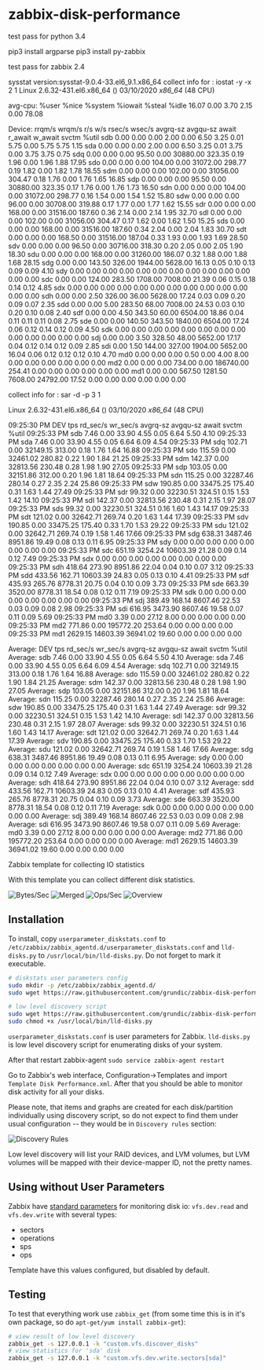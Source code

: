 zabbix-disk-performance
=======================
test pass for python 3.4

pip3 install argparse 
pip3 install py-zabbix

test pass for zabbix 2.4

sysstat version:sysstat-9.0.4-33.el6_9.1.x86_64 
collect info for : iostat -y -x 2 1 
Linux 2.6.32-431.el6.x86_64 ()  03/10/2020      _x86_64_        (48 CPU)

avg-cpu:  %user   %nice %system %iowait  %steal   %idle
          16.07    0.00    3.70    2.15    0.00   78.08

Device:         rrqm/s   wrqm/s     r/s     w/s   rsec/s   wsec/s avgrq-sz avgqu-sz   await r_await w_await  svctm  %util
sdb               0.00     0.00    0.00    2.00     0.00     6.50     3.25     0.01    5.75    0.00    5.75   5.75   1.15
sda               0.00     0.00    0.00    2.00     0.00     6.50     3.25     0.01    3.75    0.00    3.75   3.75   0.75
sdq               0.00     0.00    0.00   95.50     0.00 30880.00   323.35     0.19    1.96    0.00    1.96   1.88  17.95
sdo               0.00     0.00    0.00  104.00     0.00 31072.00   298.77     0.19    1.82    0.00    1.82   1.78  18.55
sdm               0.00     0.00    0.00  102.00     0.00 31056.00   304.47     0.18    1.76    0.00    1.76   1.65  16.85
sdp               0.00     0.00    0.00   95.50     0.00 30880.00   323.35     0.17    1.76    0.00    1.76   1.73  16.50
sdn               0.00     0.00    0.00  104.00     0.00 31072.00   298.77     0.16    1.54    0.00    1.54   1.52  15.80
sdw               0.00     0.00    0.00   96.00     0.00 30708.00   319.88     0.17    1.77    0.00    1.77   1.62  15.55
sdr               0.00     0.00    0.00  168.00     0.00 31516.00   187.60     0.36    2.14    0.00    2.14   1.95  32.70
sdl               0.00     0.00    0.00  102.00     0.00 31056.00   304.47     0.17    1.62    0.00    1.62   1.50  15.25
sds               0.00     0.00    0.00  168.00     0.00 31516.00   187.60     0.34    2.04    0.00    2.04   1.83  30.70
sdt               0.00     0.00    0.00  168.50     0.00 31516.00   187.04     0.33    1.93    0.00    1.93   1.69  28.50
sdv               0.00     0.00    0.00   96.50     0.00 30716.00   318.30     0.20    2.05    0.00    2.05   1.90  18.30
sdu               0.00     0.00    0.00  168.00     0.00 31260.00   186.07     0.32    1.88    0.00    1.88   1.68  28.15
sdg               0.00     0.00  143.50  326.00  1944.00  5628.00    16.13     0.05    0.10    0.13    0.09   0.09   4.10
sdy               0.00     0.00    0.00    0.00     0.00     0.00     0.00     0.00    0.00    0.00    0.00   0.00   0.00
sdc               0.00     0.00  124.00  283.50  1708.00  7008.00    21.39     0.06    0.15    0.18    0.14   0.12   4.85
sdx               0.00     0.00    0.00    0.00     0.00     0.00     0.00     0.00    0.00    0.00    0.00   0.00   0.00
sdh               0.00     0.00    2.50  326.00    36.00  5628.00    17.24     0.03    0.09    0.20    0.09   0.07   2.35
sdd               0.00     0.00    5.00  283.50    68.00  7008.00    24.53     0.03    0.10    0.20    0.10   0.08   2.40
sdf               0.00     0.00    4.50  343.50    60.00  6504.00    18.86     0.04    0.11    0.11    0.11   0.08   2.75
sde               0.00     0.00  140.50  343.50  1840.00  6504.00    17.24     0.06    0.12    0.14    0.12   0.09   4.50
sdk               0.00     0.00    0.00    0.00     0.00     0.00     0.00     0.00    0.00    0.00    0.00   0.00   0.00
sdj               0.00     0.00    3.50  328.50    48.00  5652.00    17.17     0.04    0.12    0.14    0.12   0.09   2.85
sdi               0.00     1.50  144.00  327.00  1904.00  5652.00    16.04     0.06    0.12    0.12    0.12   0.10   4.70
md0               0.00     0.00    0.00    0.50     0.00     4.00     8.00     0.00    0.00    0.00    0.00   0.00   0.00
md2               0.00     0.00    0.00  734.00     0.00 186740.00   254.41     0.00    0.00    0.00    0.00   0.00   0.00
md1               0.00     0.00  567.50 1281.50  7608.00 24792.00    17.52     0.00    0.00    0.00    0.00   0.00   0.00

collect info for : sar -d -p 3 1 

Linux 2.6.32-431.el6.x86_64 ()  03/10/2020      _x86_64_        (48 CPU)

09:25:30 PM       DEV       tps  rd_sec/s  wr_sec/s  avgrq-sz  avgqu-sz     await     svctm     %util
09:25:33 PM       sdb      7.46      0.00     33.90      4.55      0.05      6.64      5.50      4.10
09:25:33 PM       sda      7.46      0.00     33.90      4.55      0.05      6.64      6.09      4.54
09:25:33 PM       sdq    102.71      0.00  32149.15    313.00      0.18      1.76      1.64     16.88
09:25:33 PM       sdo    115.59      0.00  32461.02    280.82      0.22      1.90      1.84     21.25
09:25:33 PM       sdm    142.37      0.00  32813.56    230.48      0.28      1.98      1.90     27.05
09:25:33 PM       sdp    103.05      0.00  32151.86    312.00      0.20      1.96      1.81     18.64
09:25:33 PM       sdn    115.25      0.00  32287.46    280.14      0.27      2.35      2.24     25.86
09:25:33 PM       sdw    190.85      0.00  33475.25    175.40      0.31      1.63      1.44     27.49
09:25:33 PM       sdr     99.32      0.00  32230.51    324.51      0.15      1.53      1.42     14.10
09:25:33 PM       sdl    142.37      0.00  32813.56    230.48      0.31      2.15      1.97     28.07
09:25:33 PM       sds     99.32      0.00  32230.51    324.51      0.16      1.60      1.43     14.17
09:25:33 PM       sdt    121.02      0.00  32642.71    269.74      0.20      1.63      1.44     17.39
09:25:33 PM       sdv    190.85      0.00  33475.25    175.40      0.33      1.70      1.53     29.22
09:25:33 PM       sdu    121.02      0.00  32642.71    269.74      0.19      1.58      1.46     17.66
09:25:33 PM       sdg    638.31   3487.46   8951.86     19.49      0.08      0.13      0.11      6.95
09:25:33 PM       sdy      0.00      0.00      0.00      0.00      0.00      0.00      0.00      0.00
09:25:33 PM       sdc    651.19   3254.24  10603.39     21.28      0.09      0.14      0.12      7.49
09:25:33 PM       sdx      0.00      0.00      0.00      0.00      0.00      0.00      0.00      0.00
09:25:33 PM       sdh    418.64    273.90   8951.86     22.04      0.04      0.10      0.07      3.12
09:25:33 PM       sdd    433.56    162.71  10603.39     24.83      0.05      0.13      0.10      4.41
09:25:33 PM       sdf    435.93    265.76   8778.31     20.75      0.04      0.10      0.09      3.73
09:25:33 PM       sde    663.39   3520.00   8778.31     18.54      0.08      0.12      0.11      7.19
09:25:33 PM       sdk      0.00      0.00      0.00      0.00      0.00      0.00      0.00      0.00
09:25:33 PM       sdj    389.49    168.14   8607.46     22.53      0.03      0.09      0.08      2.98
09:25:33 PM       sdi    616.95   3473.90   8607.46     19.58      0.07      0.11      0.09      5.69
09:25:33 PM       md0      3.39      0.00     27.12      8.00      0.00      0.00      0.00      0.00
09:25:33 PM       md2    771.86      0.00 195772.20    253.64      0.00      0.00      0.00      0.00
09:25:33 PM       md1   2629.15  14603.39  36941.02     19.60      0.00      0.00      0.00      0.00

Average:          DEV       tps  rd_sec/s  wr_sec/s  avgrq-sz  avgqu-sz     await     svctm     %util
Average:          sdb      7.46      0.00     33.90      4.55      0.05      6.64      5.50      4.10
Average:          sda      7.46      0.00     33.90      4.55      0.05      6.64      6.09      4.54
Average:          sdq    102.71      0.00  32149.15    313.00      0.18      1.76      1.64     16.88
Average:          sdo    115.59      0.00  32461.02    280.82      0.22      1.90      1.84     21.25
Average:          sdm    142.37      0.00  32813.56    230.48      0.28      1.98      1.90     27.05
Average:          sdp    103.05      0.00  32151.86    312.00      0.20      1.96      1.81     18.64
Average:          sdn    115.25      0.00  32287.46    280.14      0.27      2.35      2.24     25.86
Average:          sdw    190.85      0.00  33475.25    175.40      0.31      1.63      1.44     27.49
Average:          sdr     99.32      0.00  32230.51    324.51      0.15      1.53      1.42     14.10
Average:          sdl    142.37      0.00  32813.56    230.48      0.31      2.15      1.97     28.07
Average:          sds     99.32      0.00  32230.51    324.51      0.16      1.60      1.43     14.17
Average:          sdt    121.02      0.00  32642.71    269.74      0.20      1.63      1.44     17.39
Average:          sdv    190.85      0.00  33475.25    175.40      0.33      1.70      1.53     29.22
Average:          sdu    121.02      0.00  32642.71    269.74      0.19      1.58      1.46     17.66
Average:          sdg    638.31   3487.46   8951.86     19.49      0.08      0.13      0.11      6.95
Average:          sdy      0.00      0.00      0.00      0.00      0.00      0.00      0.00      0.00
Average:          sdc    651.19   3254.24  10603.39     21.28      0.09      0.14      0.12      7.49
Average:          sdx      0.00      0.00      0.00      0.00      0.00      0.00      0.00      0.00
Average:          sdh    418.64    273.90   8951.86     22.04      0.04      0.10      0.07      3.12
Average:          sdd    433.56    162.71  10603.39     24.83      0.05      0.13      0.10      4.41
Average:          sdf    435.93    265.76   8778.31     20.75      0.04      0.10      0.09      3.73
Average:          sde    663.39   3520.00   8778.31     18.54      0.08      0.12      0.11      7.19
Average:          sdk      0.00      0.00      0.00      0.00      0.00      0.00      0.00      0.00
Average:          sdj    389.49    168.14   8607.46     22.53      0.03      0.09      0.08      2.98
Average:          sdi    616.95   3473.90   8607.46     19.58      0.07      0.11      0.09      5.69
Average:          md0      3.39      0.00     27.12      8.00      0.00      0.00      0.00      0.00
Average:          md2    771.86      0.00 195772.20    253.64      0.00      0.00      0.00      0.00
Average:          md1   2629.15  14603.39  36941.02     19.60      0.00      0.00      0.00      0.00


Zabbix template for collecting IO statistics

With this template you can collect different disk statistics.

![Bytes/Sec](https://github.com/grundic/zabbix-disk-performance/blob/master/images/sda_bytes_second.png?raw=true=250x)
![Merged](https://github.com/grundic/zabbix-disk-performance/blob/master/images/sda_merged.png?raw=true=250x)
![Ops/Sec](https://github.com/grundic/zabbix-disk-performance/blob/master/images/sda_ops_second.png?raw=true=250x)
![Overview](https://github.com/grundic/zabbix-disk-performance/blob/master/images/sda_overview.png?raw=true=250x)

Installation
------------
To install, copy `userparameter_diskstats.conf` to `/etc/zabbix/zabbix_agentd.d/userparameter_diskstats.conf` and `lld-disks.py` to `/usr/local/bin/lld-disks.py`.
Do not forget to mark it executable.
```bash
# diskstats user parameters config
sudo mkdir -p /etc/zabbix/zabbix_agentd.d/
sudo wget https://raw.githubusercontent.com/grundic/zabbix-disk-performance/master/userparameter_diskstats.conf -O /etc/zabbix/zabbix_agentd.d/userparameter_diskstats.conf

# low level discovery script
sudo wget https://raw.githubusercontent.com/grundic/zabbix-disk-performance/master/lld-disks.py -O /usr/local/bin/lld-disks.py
sudo chmod +x /usr/local/bin/lld-disks.py
```

`userparameter_diskstats.conf` is user parameters for Zabbix.
`lld-disks.py` is low level discovery script for enumerating disks of your system.

After that restart zabbix-agent
```sudo service zabbix-agent restart```

Go to Zabbix's web interface, Configuration->Templates and import `Template Disk Performance.xml`.
After that you should be able to monitor disk activity for all your disks.

Please note, that items and graphs are created for each disk/partition individually using discovery script, so do not expect to
find them under usual configuration -- they would be in `Discovery rules` section:

![Discovery Rules](https://github.com/grundic/zabbix-disk-performance/blob/master/images/discovery_rules.png?raw=true=250x)

Low level discovery will list your RAID devices, and LVM volumes, but LVM
volumes will be mapped with their device-mapper ID, not the pretty names.

Using without User Parameters
-----------------------------
Zabbix have [standard parameters](https://www.zabbix.com/documentation/2.0/manual/appendix/items/supported_by_platform) for monitoring disk io: `vfs.dev.read` and `vfs.dev.write` with several types:
* sectors
* operations
* sps
* ops

Template have this values configured, but disabled by default.


Testing
-------
To test that everything work use `zabbix_get` (from some time this is in it's own package, so do `apt-get/yum install zabbix-get`):
```bash
# view result of low level discovery
zabbix_get -s 127.0.0.1 -k "custom.vfs.discover_disks"
# view statistics for 'sda' disk
zabbix_get -s 127.0.0.1 -k "custom.vfs.dev.write.sectors[sda]"
```
